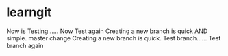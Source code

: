 # learngit
Now is Testing......
Now Test again
Creating a new branch is quick AND simple.
master change
Creating a new branch is quick.
Test branch......
Test branch again
